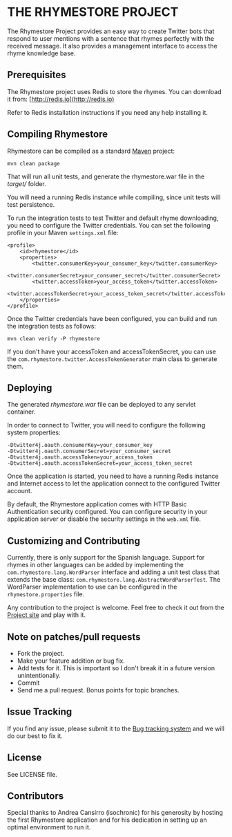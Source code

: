 THE RHYMESTORE PROJECT
======================
       
The Rhymestore Project provides an easy way to create Twitter
bots that respond to user mentions with a sentence that rhymes
perfectly with the received message. It also provides a
management interface to access the rhyme knowledge base. 

Prerequisites
-------------

The Rhymestore project uses Redis to store the rhymes. You
can download it from: [http://redis.io](http://redis.io)

Refer to Redis installation instructions if you need any
help installing it.

Compiling Rhymestore
--------------------

Rhymestore can be compiled as a standard [Maven](http://maven.apache.org/) project:

    mvn clean package
  
That will run all unit  tests, and generate the rhymestore.war file
in the *target/* folder.

You will need a running Redis instance while compiling, since unit tests
will test persistence.

To run the integration tests to test Twitter and default rhyme downloading,
you need to configure the Twitter credentials. You can set the following
profile in your Maven `settings.xml` file:

    <profile>
        <id>rhymestore</id>
        <properties>
            <twitter.consumerKey>your_consumer_key</twitter.consumerKey>
            <twitter.consumerSecret>your_consumer_secret</twitter.consumerSecret>
            <twitter.accessToken>your_access_token</twitter.accessToken>
            <twitter.accessTokenSecret>your_access_token_secret</twitter.accessTokenSecret>
        </properties>
    </profile>
    
Once the Twitter credentials have been configured, you can build and run the
integration tests as follows:

    mvn clean verify -P rhymestore
    
If you don't have your accessToken and accessTokenSecret, you can use the
`com.rhymestore.twitter.AccessTokenGenerator` main class to generate them.

Deploying
---------

The generated *rhymestore.war* file can be deployed to any servlet container.

In order to connect to Twitter, you will need to configure the following system
properties:

    -Dtwitter4j.oauth.consumerKey=your_consumer_key
    -Dtwitter4j.oauth.consumerSecret=your_consumer_secret
    -Dtwitter4j.oauth.accessToken=your_access_token
    -Dtwitter4j.oauth.accessTokenSecret=your_access_token_secret

Once the application is started, you need to have a running Redis instance and
Internet access to let the application connect to the configured Twitter account.

By default, the Rhymestore application comes with HTTP Basic Authentication
security configured. You can configure security in your application server
or disable the security settings in the `web.xml` file.

Customizing and Contributing
----------------------------

Currently, there is only support for the Spanish language. Support for rhymes in other
languages can be added by implementing the `com.rhymestore.lang.WordParser` interface
and adding a unit test class that extends the base class: `com.rhymestore.lang.AbstractWordParserTest`.
The WordParser implementation to use can be configured in the `rhymestore.properties` file.

Any contribution to the project is welcome. Feel free to check
it out from the [Project site](https://github.com/nacx/rhymestore) and play with it.


Note on patches/pull requests
-----------------------------
 
 * Fork the project.
 * Make your feature addition or bug fix.
 * Add tests for it. This is important so I don't break it in a future version unintentionally.
 * Commit
 * Send me a pull request. Bonus points for topic branches.


Issue Tracking
--------------

If you find any issue, please submit it to the [Bug tracking system](https://github.com/nacx/rhymestore/issues) and we
will do our best to fix it.

License
-------

See LICENSE file.

Contributors
------------

Special thanks to Andrea Cansirro (isochronic) for his generosity by hosting the first
Rhymestore application and for his dedication in setting up an optimal environment to run it.
